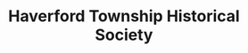---
layout: repo
title: "Haverford Township Historical Society"
id: 14177
permalink: repos/14177/
---